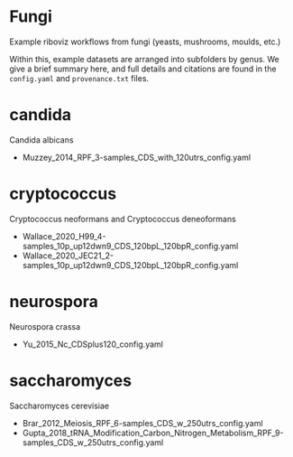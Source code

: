 # Fungi

Example riboviz workflows from fungi (yeasts, mushrooms, moulds, etc.)

Within this, example datasets are arranged into subfolders by genus. We give a brief summary here, and full details and citations are found in the `config.yaml` and `provenance.txt` files.

# candida

Candida albicans

*  Muzzey_2014_RPF_3-samples_CDS_with_120utrs_config.yaml


# cryptococcus

Cryptococcus neoformans and Cryptococcus deneoformans

* Wallace_2020_H99_4-samples_10p_up12dwn9_CDS_120bpL_120bpR_config.yaml
* Wallace_2020_JEC21_2-samples_10p_up12dwn9_CDS_120bpL_120bpR_config.yaml


# neurospora

Neurospora crassa

* Yu_2015_Nc_CDSplus120_config.yaml


# saccharomyces

Saccharomyces cerevisiae

* Brar_2012_Meiosis_RPF_6-samples_CDS_w_250utrs_config.yaml
* Gupta_2018_tRNA_Modification_Carbon_Nitrogen_Metabolism_RPF_9-samples_CDS_w_250utrs_config.yaml
